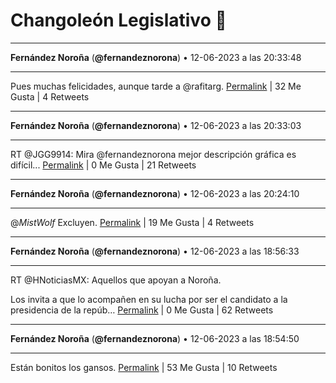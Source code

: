 # Changoleón Legislativo 🙈
*****
**Fernández Noroña** (**@fernandeznorona**) • 12-06-2023 a las 20:33:48
*****
Pues muchas felicidades, aunque tarde a @rafitarg.
[Permalink](https://twitter.com/fernandeznorona/status/1668476742770782208) | 32 Me Gusta | 4 Retweets
*****
**Fernández Noroña** (**@fernandeznorona**) • 12-06-2023 a las 20:33:03
*****
RT @JGG9914: Mira @fernandeznorona mejor descripción gráfica es difícil...
[Permalink](https://twitter.com/fernandeznorona/status/1668476552227749889) | 0 Me Gusta | 21 Retweets
*****
**Fernández Noroña** (**@fernandeznorona**) • 12-06-2023 a las 20:24:10
*****
@_MistWolf_ Excluyen.
[Permalink](https://twitter.com/fernandeznorona/status/1668474316785352704) | 19 Me Gusta | 4 Retweets
*****
**Fernández Noroña** (**@fernandeznorona**) • 12-06-2023 a las 18:56:33
*****
RT @HNoticiasMX: Aquellos que apoyan a Noroña.


Los invita a que lo acompañen en su lucha por ser el candidato a la presidencia de la repúb…
[Permalink](https://twitter.com/fernandeznorona/status/1668452268935634944) | 0 Me Gusta | 62 Retweets
*****
**Fernández Noroña** (**@fernandeznorona**) • 12-06-2023 a las 18:54:50
*****
Están bonitos los gansos.
[Permalink](https://twitter.com/fernandeznorona/status/1668451834858708992) | 53 Me Gusta | 10 Retweets